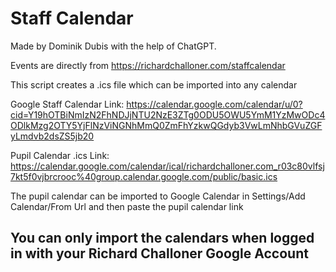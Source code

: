 # Staff Calendar
Made by Dominik Dubis with the help of ChatGPT.

Events are directly from <l>https://richardchalloner.com/staffcalendar<l>

This script creates a .ics file which can be imported into any calendar

Google Staff Calendar Link: <l>https://calendar.google.com/calendar/u/0?cid=Y19hOTBiNmIzN2FhNDJjNTU2NzE3ZTg0ODU5OWU5YmM1YzMwODc4ODlkMzg2OTY5YjFlNzViNGNhMmQ0ZmFhYzkwQGdyb3VwLmNhbGVuZGFyLmdvb2dsZS5jb20<l>

Pupil Calendar .ics Link: <l>https://calendar.google.com/calendar/ical/richardchalloner.com_r03c80vlfsj7kt5f0vjbrcrooc%40group.calendar.google.com/public/basic.ics<l>

  The pupil calendar can be imported to Google Calendar in Settings/Add Calendar/From Url and then paste the pupil calendar link
  

  
  <h2>You can only import the calendars when logged in with your Richard Challoner Google Account<h2>
